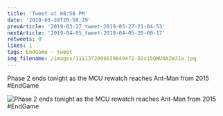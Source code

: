 ```yaml
---
title: 'Tweet at 08:58 PM'
date: '2019-03-28T20:58:29'
prevArticle: '2019-03-27_tweet-2019-03-27-21-04-53'
nextArticle: '2019-04-05_tweet-2019-04-05-20-00-17'
retweets: 0
likes: 1
tags: EndGame - tweet
img_filename: /images/1111372006639849472-D2xi5QWU4AIWJ1a.jpg
---
```

Phase 2 ends tonight as the MCU rewatch reaches Ant-Man from 2015 #EndGame

![Phase 2 ends tonight as the MCU rewatch reaches Ant-Man from 2015 #EndGame](/images/1111372006639849472-D2xi5QWU4AIWJ1a.jpg "Phase 2 ends tonight as the MCU rewatch reaches Ant-Man from 2015 #EndGame")